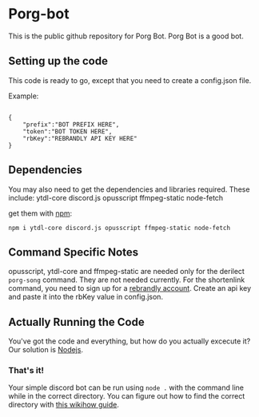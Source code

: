 # Porg-bot

This is the public github repository for Porg Bot. Porg Bot is a good bot.

## Setting up the code

This code is ready to go, except that you need to create a config.json file.

Example:

```

{
    "prefix":"BOT PREFIX HERE",
    "token":"BOT TOKEN HERE",
    "rbKey":"REBRANDLY API KEY HERE"
}

```
## Dependencies
You may also need to get the dependencies and libraries required. These include:
ytdl-core
discord.js
opusscript
ffmpeg-static
node-fetch

get them with [npm](https://npm.org):

`npm i ytdl-core discord.js opusscript ffmpeg-static node-fetch`
## Command Specific Notes
opusscript, ytdl-core and ffmpeg-static are needed only for the derilect `porg-song` command. They are not needed currently.
For the shortenlink command, you need to sign up for a [rebrandly account](https://rebrandly.com). Create an api key and paste it into the rbKey value in config.json.

## Actually Running the Code

You've got the code and everything, but how do you actually excecute it? Our solution is [Nodejs](https://nodejs.org).

### That's it!

Your simple discord bot can be run using `node .` with the command line while in the correct directory. You can figure out how to find the correct directory with [this  wikihow guide](http://www.wikihow.com/Change-Directories-in-Command-Prompt).
